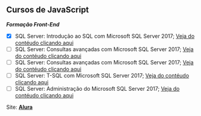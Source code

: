 ## Cursos de JavaScript

***Formação Front-End*** 

- [x] SQL Server: Introdução ao SQL com Microsoft SQL Server 2017; [Veja do contéudo clicando aqui](https://cursos.alura.com.br/course/sql-com-sql-server-2017)
- [ ] SQL Server: Consultas avançadas com Microsoft SQL Server 2017; [Veja do contéudo clicando aqui](https://cursos.alura.com.br/course/consultas-sql-server-2017)
- [ ] SQL Server: Consultas avançadas com Microsoft SQL Server 2017; [Veja do contéudo clicando aqui](https://cursos.alura.com.br/course/manipulacao-dados-com-sql-server-2017)
- [ ] SQL Server: T-SQL com Microsoft SQL Server 2017; [Veja do contéudo clicando aqui](https://cursos.alura.com.br/course/tsql-com-sql-server-2017)
- [ ] SQL Server: Administração do Microsoft SQL Server 2017; [Veja do contéudo clicando aqui](https://cursos.alura.com.br/course/administracao-do-sql-server-2017)

Site: **[Alura](https://cursos.alura.com.br/formacao-microsoft-sql-server-2017)**

